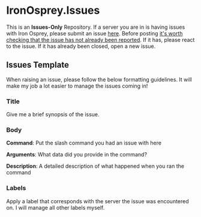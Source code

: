 # IronOsprey.Issues
This is an **Issues-Only** Repository. If a server you are in is having issues with Iron Osprey, please submit an issue [here](https://github.com/MrBirdJesus/IronOsprey.Issues/issues/new). Before posting [it's worth checking that the issue has not already been reported](https://github.com/MrBirdJesus/IronOsprey.Issues/issues). If it has, please react to the issue. If it has already been closed, open a new issue.

## Issues Template
When raising an issue, please follow the below formatting guidelines. It will make my job a lot easier to manage the issues coming in!
### Title
Give me a brief synopsis of the issue.
### Body
**Command**: Put the slash command you had an issue with here

**Arguments**: What data did you provide in the command?

**Description**: A detailed description of what happened when you ran the command
### Labels
Apply a label that corresponds with the server the issue was encountered on. I will manage all other labels myself.
